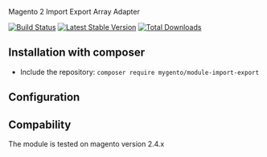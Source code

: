 Magento 2 Import Export Array Adapter

[![Build Status](https://travis-ci.com/mygento/module-import-export.svg?branch=v2.3)](https://travis-ci.com/mygento/module-import-export)
[![Latest Stable Version](https://poser.pugx.org/mygento/module-import-export/v/stable)](https://packagist.org/packages/mygento/module-import-export)
[![Total Downloads](https://poser.pugx.org/mygento/module-import-export/downloads)](https://packagist.org/packages/mygento/module-import-export)

## Installation with composer
* Include the repository: `composer require mygento/module-import-export`

## Configuration

## Compability
The module is tested on magento version 2.4.x
